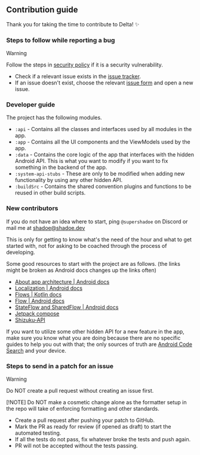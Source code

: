 ## Contribution guide

Thank you for taking the time to contribute to Delta! :sparkles:

### Steps to follow while reporting a bug

> [!WARNING]
> Follow the steps in [security policy](https://github.com/supershadoe/delta/security/policy)
> if it is a security vulnerability.

- Check if a relevant issue exists in the [issue tracker](https://github.com/supershadoe/delta/issues).
- If an issue doesn't exist, choose the relevant [issue form](https://github.com/supershadoe/delta/issues/new/choose)
  and open a new issue.

### Developer guide

The project has the following modules.
- `:api` - Contains all the classes and interfaces used by all modules in the
app.
- `:app` - Contains all the UI components and the ViewModels used by the app.
- `:data` - Contains the core logic of the app that interfaces with the hidden
Android API. This is what you want to modify if you want to fix something in
the backend of the app.
- `:system-api-stubs` - These are only to be modified when adding new
functionality by using any other hidden API.
- `:buildSrc` - Contains the shared convention plugins and functions to be
reused in other build scripts.

### New contributors

If you do not have an idea where to start, ping `@supershadoe` on Discord or
mail me at [shadoe@shadoe.dev](mailto:shadoe@shadoe.dev)

This is only for getting to know what's the need of the hour and what to get
started with, not for asking to be coached through the process of developing.

Some good resources to start with the project are as follows.
(the links might be broken as Android docs changes up the links often)

- [About app architecture | Android docs](https://developer.android.com/topic/architecture)
- [Localization | Android docs](https://developer.android.com/guide/topics/resources/localization#creating-alternatives)
- [Flows | Kotlin docs](https://kotlinlang.org/docs/flow.html)
- [Flow | Android docs](https://developer.android.com/kotlin/flow)
- [StateFlow and SharedFlow | Android docs](https://developer.android.com/kotlin/flow/stateflow-and-sharedflow)
- [Jetpack compose](https://developer.android.com/compose)
- [Shizuku-API](https://github.com/RikkaApps/Shizuku-API/)

If you want to utilize some other hidden API for a new feature in the app, make
sure you know what you are doing because there are no specific guides to help
you out with that; the only sources of truth are [Android Code Search](https://cs.android.com/)
and your device.

### Steps to send in a patch for an issue

> [!WARNING]
> Do NOT create a pull request without creating an issue first.
>
> [!NOTE]
> Do NOT make a cosmetic change alone as the formatter setup in the repo will
> take of enforcing formatting and other standards.

- Create a pull request after pushing your patch to GitHub.
- Mark the PR as ready for review (if opened as draft) to start the automated
  testing.
- If all the tests do not pass, fix whatever broke the tests and push again.
- PR will not be accepted without the tests passing.

